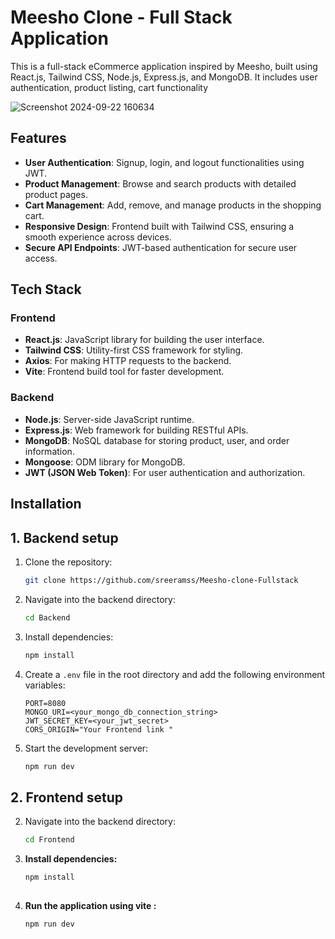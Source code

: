 # Meesho Clone - Full Stack Application

This is a full-stack eCommerce application inspired by Meesho, built using React.js, Tailwind CSS, Node.js, Express.js, and MongoDB. It includes user authentication, product listing, cart functionality

![Screenshot 2024-09-22 160634](https://github.com/user-attachments/assets/a8993d92-f722-4402-be94-ed10ff98f1c1)

## Features

- **User Authentication**: Signup, login, and logout functionalities using JWT.
- **Product Management**: Browse and search products with detailed product pages.
- **Cart Management**: Add, remove, and manage products in the shopping cart.
- **Responsive Design**: Frontend built with Tailwind CSS, ensuring a smooth experience across devices.
- **Secure API Endpoints**: JWT-based authentication for secure user access.

## Tech Stack

### Frontend

- **React.js**: JavaScript library for building the user interface.
- **Tailwind CSS**: Utility-first CSS framework for styling.
- **Axios**: For making HTTP requests to the backend.
- **Vite**: Frontend build tool for faster development.

### Backend

- **Node.js**: Server-side JavaScript runtime.
- **Express.js**: Web framework for building RESTful APIs.
- **MongoDB**: NoSQL database for storing product, user, and order information.
- **Mongoose**: ODM library for MongoDB.
- **JWT (JSON Web Token)**: For user authentication and authorization.

## Installation

## 1. Backend setup 

1. Clone the repository:
    ```bash
    git clone https://github.com/sreeramss/Meesho-clone-Fullstack
    ```

2. Navigate into the backend directory:
    ```bash
    cd Backend
    ```

3. Install dependencies:
    ```bash
    npm install
    ```

4. Create a `.env` file in the root directory and add the following environment variables:
    ```env
    PORT=8080
    MONGO_URI=<your_mongo_db_connection_string>
    JWT_SECRET_KEY=<your_jwt_secret>
    CORS_ORIGIN="Your Frontend link "
    ```

5. Start the development server:
    ```bash
    npm run dev
    ```
## 2. Frontend setup 

2. Navigate into the backend directory:
    ```bash
    cd Frontend
    ```

2. **Install dependencies:**
   
   ```bash
   npm install
  

3. **Run the application using vite :**
   
   ```bash
   npm run dev


